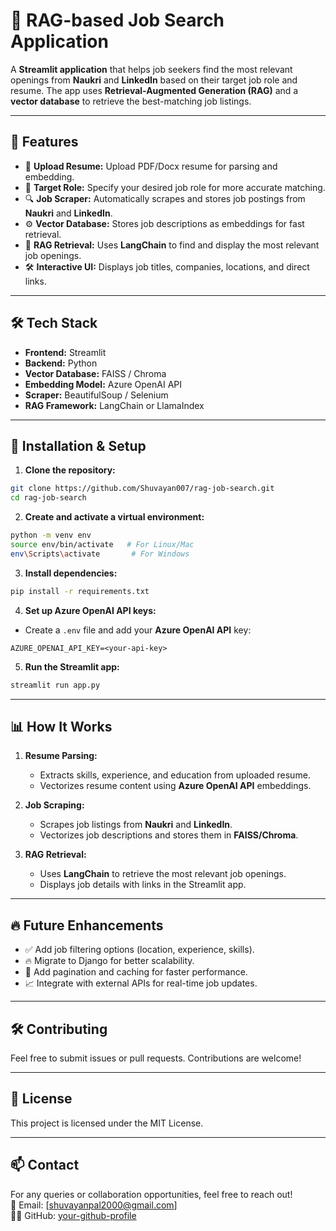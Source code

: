 # 🔎 RAG-based Job Search Application
A **Streamlit application** that helps job seekers find the most relevant openings from **Naukri** and **LinkedIn** based on their target job role and resume. The app uses **Retrieval-Augmented Generation (RAG)** and a **vector database** to retrieve the best-matching job listings.

---

## 🚀 **Features**
- 📝 **Upload Resume:** Upload PDF/Docx resume for parsing and embedding.
- 🎯 **Target Role:** Specify your desired job role for more accurate matching.
- 🔍 **Job Scraper:** Automatically scrapes and stores job postings from **Naukri** and **LinkedIn**.
- ⚙️ **Vector Database:** Stores job descriptions as embeddings for fast retrieval.
- 🤖 **RAG Retrieval:** Uses **LangChain** to find and display the most relevant job openings.
- 🛠️ **Interactive UI:** Displays job titles, companies, locations, and direct links.

---

## 🛠️ **Tech Stack**
- **Frontend:** Streamlit
- **Backend:** Python
- **Vector Database:** FAISS / Chroma
- **Embedding Model:** Azure OpenAI API
- **Scraper:** BeautifulSoup / Selenium
- **RAG Framework:** LangChain or LlamaIndex

---

## 🔧 **Installation & Setup**

1. **Clone the repository:**
```bash
git clone https://github.com/Shuvayan007/rag-job-search.git
cd rag-job-search
```

2. **Create and activate a virtual environment:**
```bash
python -m venv env
source env/bin/activate   # For Linux/Mac
env\Scripts\activate       # For Windows
```

3. **Install dependencies:**
```bash
pip install -r requirements.txt
```

4. **Set up Azure OpenAI API keys:**
- Create a `.env` file and add your **Azure OpenAI API** key:
```
AZURE_OPENAI_API_KEY=<your-api-key>
```

5. **Run the Streamlit app:**
```bash
streamlit run app.py
```

---

## 📊 **How It Works**
1. **Resume Parsing:**  
   - Extracts skills, experience, and education from uploaded resume.
   - Vectorizes resume content using **Azure OpenAI API** embeddings.

2. **Job Scraping:**  
   - Scrapes job listings from **Naukri** and **LinkedIn**.
   - Vectorizes job descriptions and stores them in **FAISS/Chroma**.

3. **RAG Retrieval:**  
   - Uses **LangChain** to retrieve the most relevant job openings.
   - Displays job details with links in the Streamlit app.

---

## 🔥 **Future Enhancements**
- ✅ Add job filtering options (location, experience, skills).
- 🔥 Migrate to Django for better scalability.
- 🔧 Add pagination and caching for faster performance.
- 📈 Integrate with external APIs for real-time job updates.

---

## 🛠️ **Contributing**
Feel free to submit issues or pull requests. Contributions are welcome!

---

## 📄 **License**
This project is licensed under the MIT License.

---

## 📫 **Contact**
For any queries or collaboration opportunities, feel free to reach out!  
📧 Email: [shuvayanpal2000@gmail.com]  
👨‍💻 GitHub: [your-github-profile](https://github.com/Shuvayan007)
